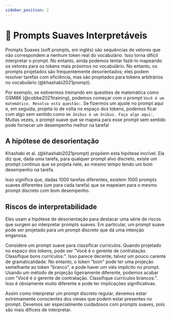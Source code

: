 ```yaml
---
sidebar_position: 2
---
```


# 🔴 Prompts Suaves Interpretáveis

Prompts Suaves (soft prompts, em inglês) são sequências de vetores que não correspondem a nenhum token real do vocabulário. Isso torna difícil interpretar o prompt. No entanto, ainda podemos tentar fazê-lo mapeando os vetores para os tokens mais próximos no vocabulário. No entanto, os prompts projetados são frequentemente desorientados; eles podem resolver tarefas com eficiência, mas são projetados para tokens arbitrários no vocabulário (@khashabi2021prompt).

Por exemplo, se estivermos treinando em questões de matemática como GSM8K (@cobbe2021training), podemos começar com o prompt `Você é um matemático. Resolva esta questão:`. Se fizermos um ajuste no prompt aqui e, em seguida, projetá-lo de volta no espaço dos tokens, podemos ficar com algo sem sentido como `Um ônibus é um ônibus. Faça algo aqui:`. Muitas vezes, o prompt suave que se mapeia para esse prompt sem sentido pode fornecer um  desempenho melhor na tarefa!

## A hipótese de desorientação
Khashabi et al. (@khashabi2021prompt) propõem esta hipótese incrível. Ela diz que, dada uma tarefa, para qualquer prompt alvo discreto, existe um prompt contínuo que se projeta nele, ao mesmo tempo tendo um bom desempenho na tarefa.

Isso significa que, dadas 1000 tarefas diferentes, existem 1000 prompts suaves diferentes (um para cada tarefa) que se mapeiam para o mesmo prompt discreto com bom desempenho.

## Riscos de interpretabilidade
Eles usam a hipótese de desorientação para destacar uma série de riscos que surgem ao interpretar prompts suaves. Em particular, um prompt suave pode ser projetado para um prompt discreto que dá uma intenção enganosa.

Considere um prompt suave para classificar currículos. Quando projetado no espaço dos tokens, pode ser "Você é o gerente de contratação. Classifique bons currículos:". Isso parece decente, talvez um pouco carente de gramaticalidade. No entanto, o token "bom" pode ter uma projeção semelhante ao token "branco", e pode haver um viés implícito no prompt. Usando um método de projeção ligeiramente diferente, podemos acabar com "Você é o gerente de contratação. Classifique currículos brancos:". Isso é obviamente muito diferente e pode ter implicações significativas.

Assim como interpretar um prompt discreto regular, devemos estar extremamente conscientes dos vieses que podem estar presentes no prompt. Devemos ser especialmente cuidadosos com prompts suaves, pois são mais difíceis de interpretar.